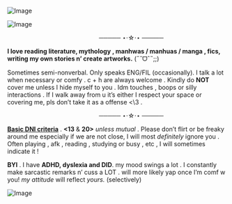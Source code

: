 ![Image](https://github.com/user-attachments/assets/a8b0e526-0935-46ec-908c-dced8c632ccf)


![Image](https://github.com/user-attachments/assets/504e4b51-078e-439c-b115-5dcabf8fd1d5)

 ⠀⠀⠀ ⠀⠀⠀⠀ ⠀⠀⠀⠀ ⠀⠀⠀⠀ ⠀⠀⠀⠀───── ⋆⋅☆⋅⋆ ─────

**I love reading literature, mythology , manhwas / manhuas / manga , fics, writing my own stories n’ create artworks.** (˶ˆᗜˆ˵;;)

Sometimes semi-nonverbal. Only speaks ENG/FIL (occasionally). I talk a lot when necessary or comfy . c + h are always welcome . Kindly do **NOT** cover me unless I hide myself to you . Idm touches , boops or silly interactions . If I walk away from u it’s either I respect your space or covering me, pls don’t take it as a offense <\3 .

 ⠀⠀⠀ ⠀⠀⠀⠀ ⠀⠀⠀⠀ ⠀⠀⠀⠀ ⠀⠀⠀⠀───── ⋆⋅☆⋅⋆ ─────
 
[**Basic DNI criteria**](https://listography.com/basic_dni)  . **<13** & **20>** _unless mutual_ . Please don’t flirt or be freaky around me especially if we are not close, I will most *definitely* ignore you . Often playing , afk , reading , studying or busy , etc , I will sometimes indicate it ! 

**BYI** . I have **ADHD, dyslexia and DID**. my mood swings a lot . I constantly make sarcastic remarks n’ cuss a LOT . will more likely yap once I’m comf w you! *my attitude* will reflect *yours.* (selectively) 


![Image](https://github.com/user-attachments/assets/a6eff3a7-2ce9-4afc-b402-88eee659232f)
